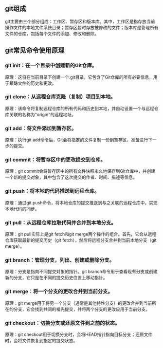 ## git组成

git主要由三个部分组成：工作区、暂存区和版本库。其中，工作区是指存放当前操作文件的本地文件系统目录；暂存区暂时存放被修改的文件；版本库是管理所有文件的仓库，包括每个文件的添加、修改和删除。

## git常见命令使用原理


### git init：在一个目录中创建新的Git仓库。

原理：这将在当前目录下创建一个.git目录，它包含了Git仓库的所有必要信息，用于跟踪文件的历史和更改。

### git clone：从远程仓库克隆（复制）项目到本地。
原理：该命令将复制远程仓库的所有代码和历史到本地，并自动设置一个与远程仓库关联的名称为"origin"的远程地址。

### git add：将文件添加到暂存区。
原理：执行git add命令后，Git会将指定的文件复制一份到暂存区，准备进行下一步的提交。

### git commit：将暂存区中的更改提交到仓库。
原理：git commit会将暂存区中的所有文件快照永久地保存到Git仓库中，并创建一个新的提交对象，其中包含了这次提交的作者、时间、描述等信息。

### git push：将本地的代码推送到远程仓库。
原理：通过git push命令，将本地仓库的提交推送到与之关联的远程仓库中，实现本地代码的同步。

### git pull：从远程仓库拉取代码并合并到本地分支。
原理：git pull实际上是git fetch和git merge两个操作的组合。首先，它会从远程仓库获取最新的提交历史（git fetch），然后将远程分支合并到当前本地分支（git merge）。

### git branch：管理分支，列出、创建或删除分支。
原理：分支是指向不同提交对象的指针。git branch命令用于查看现有分支或创建新的分支，它只是在不同的提交历史位置上移动指针。

### git merge：将一个分支的更改合并到当前分支。
原理：git merge用于将另一个分支（通常是其他特性分支）的更改合并到当前所在的分支，它会找到共同的祖先提交，并将两个分支的更改应用于当前分支。

### git checkout：切换分支或还原文件到之前的状态。
原理：git checkout用于切换分支时，会将HEAD指针指向目标分支；还原文件时，会将文件恢复到指定的提交状态。
